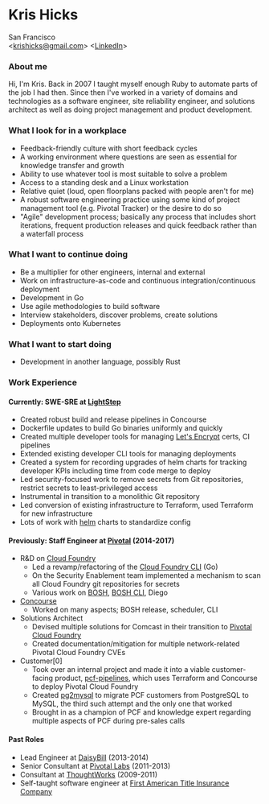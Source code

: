 Kris Hicks  
===
San Francisco  
<[krishicks@gmail.com](mailto:krishicks@gmail.com)>
<[LinkedIn](https://www.linkedin.com/in/kris-hicks-a6123a161/)>

### About me

Hi, I'm Kris. Back in 2007 I taught myself enough Ruby to automate parts of the job I had then. Since then I've worked in a variety of domains and technologies as a software engineer, site reliability engineer, and solutions architect as well as doing project management and product development.

### What I look for in a workplace

* Feedback-friendly culture with short feedback cycles
* A working environment where questions are seen as essential for knowledge transfer and growth
* Ability to use whatever tool is most suitable to solve a problem
* Access to a standing desk and a Linux workstation
* Relative quiet (loud, open floorplans packed with people aren't for me)
* A robust software engineering practice using some kind of project management tool (e.g. Pivotal Tracker) or the desire to do so
* "Agile" development process; basically any process that includes short iterations, frequent production releases and quick feedback rather than a waterfall process

### What I want to continue doing

* Be a multiplier for other engineers, internal and external
* Work on infrastructure-as-code and continuous integration/continuous deployment
* Development in Go
* Use agile methodologies to build software
* Interview stakeholders, discover problems, create solutions
* Deployments onto Kubernetes

### What I want to start doing

* Development in another language, possibly Rust

### Work Experience

#### Currently: SWE-SRE at [LightStep](https://www.lightstep.com)

* Created robust build and release pipelines in Concourse
* Dockerfile updates to build Go binaries uniformly and quickly
* Created multiple developer tools for managing [Let's Encrypt](https://letsencrypt.org) certs, CI pipelines
* Extended existing developer CLI tools for managing deployments
* Created a system for recording upgrades of helm charts for tracking developer KPIs including time from code merge to deploy
* Led security-focused work to remove secrets from Git repositories, restrict secrets to least-privileged access
* Instrumental in transition to a monolithic Git repository
* Led conversion of existing infrastructure to Terraform, used Terraform for new infrastructure
* Lots of work with [helm](https://helm.sh) charts to standardize config

#### Previously: Staff Engineer at [Pivotal](https://pivotal.io/) (2014-2017)
* R&D on [Cloud Foundry](https://www.cloudfoundry.org)
  * Led a revamp/refactoring of the [Cloud Foundry CLI](https://github.com/cloudfoundry/cli) (Go)
  * On the Security Enablement team implemented a mechanism to scan all Cloud Foundry git repositories for secrets
  * Various work on [BOSH](https://github.com/cloudfoundry/bosh), [BOSH CLI](https://github.com/cloudfoundry/bosh-cli), Diego
* [Concourse](https://concourse-ci.org)
  * Worked on many aspects; BOSH release, scheduler, CLI
* Solutions Architect
  * Devised multiple solutions for Comcast in their transition to [Pivotal Cloud Foundry](https://pivotal.io/platform)
  * Created documentation/mitigation for multiple network-related Pivotal Cloud Foundry CVEs
* Customer[0]
  * Took over an internal project and made it into a viable customer-facing product, [pcf-pipelines](https://github.com/pivotal-cf/pcf-pipelines), which uses Terraform and Concourse to deploy Pivotal Cloud Foundry
  * Created [pg2mysql](https://github.com/pivotal-cf/pg2mysql) to migrate PCF customers from PostgreSQL to MySQL, the third such attempt and the only one that worked
  * Brought in as a champion of PCF and knowledge expert regarding multiple aspects of PCF during pre-sales calls

#### Past Roles

* Lead Engineer at [DaisyBill](https://www.daisybill.com) (2013-2014)
* Senior Consultant at [Pivotal Labs](https://pivotal.io/labs) (2011-2013)
* Consultant at [ThoughtWorks](https://www.thoughtworks.com) (2009-2011)
* Self-taught software engineer at [First American Title Insurance Company](http://www.firstam.com)
